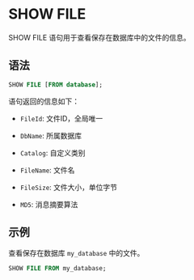 # SHOW FILE

SHOW FILE 语句用于查看保存在数据库中的文件的信息。

## 语法

```SQL
SHOW FILE [FROM database];
```

语句返回的信息如下：

- `FileId`: 文件ID，全局唯一

- `DbName`: 所属数据库

- `Catalog`: 自定义类别

- `FileName`: 文件名

- `FileSize`: 文件大小，单位字节

- `MD5`: 消息摘要算法

## 示例

查看保存在数据库 `my_database` 中的文件。

```SQL
SHOW FILE FROM my_database;
```
